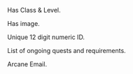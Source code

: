Has Class & Level.

Has image.

Unique 12 digit numeric ID.

List of ongoing quests and requirements.

Arcane Email.